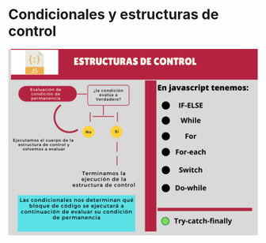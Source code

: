 # Condicionales y estructuras de control  

<p align="center">
    <img src="./img/estructuras-control.png">
</p>
